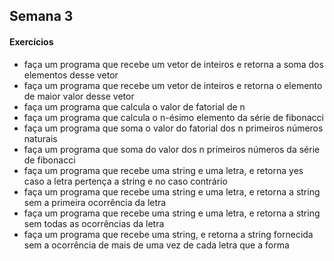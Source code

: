 ## Semana 3

#### Exercícios

- faça um programa que recebe um vetor de inteiros e retorna a soma dos elementos desse vetor
- faça um programa que recebe um vetor de inteiros e retorna o elemento de maior valor desse vetor
- faça um programa que calcula o valor de fatorial de n
- faça um programa que calcula o n-ésimo elemento da série de fibonacci
- faça um programa que soma o valor do fatorial dos n primeiros números naturais
- faça um programa que soma do valor dos n primeiros números da série de fibonacci
- faça um programa que recebe uma string e uma letra, e retorna yes caso a letra pertença a string e no caso contrário
- faça um programa que recebe uma string e uma letra, e retorna a string sem a primeira ocorrência da letra
- faça um programa que recebe uma string e uma letra, e retorna a string sem todas as ocorrências da letra
- faça um programa que recebe uma string, e retorna a string fornecida sem a ocorrência de mais de uma vez de cada letra que a forma